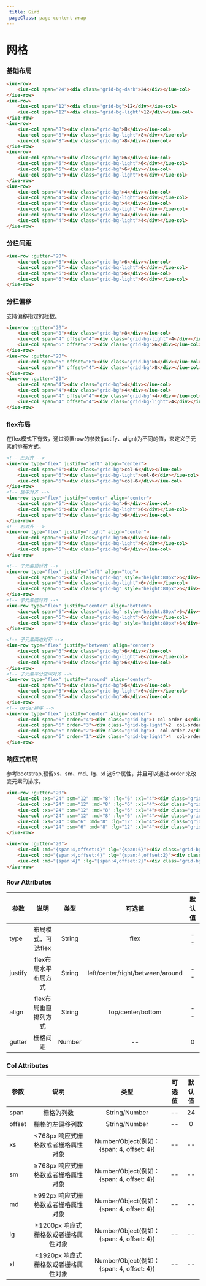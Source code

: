 ```yaml
---
 title: Gird
 pageClass: page-content-wrap
---
```


# 网格

### 基础布局

<grid-base></grid-base>

~~~ html
<iue-row>
    <iue-col span="24"><div class="grid-bg-dark">24</div></iue-col>
</iue-row>
<iue-row>
    <iue-col span="12"><div class="grid-bg">12</div></iue-col>
    <iue-col span="12"><div class="grid-bg-light">12</div></iue-col>
</iue-row>
<iue-row>
    <iue-col span="8"><div class="grid-bg">8</div></iue-col>
    <iue-col span="8"><div class="grid-bg-light">8</div></iue-col>
    <iue-col span="8"><div class="grid-bg">8</div></iue-col>
</iue-row>
<iue-row>
    <iue-col span="6"><div class="grid-bg">6</div></iue-col>
    <iue-col span="6"><div class="grid-bg-light">6</div></iue-col>
    <iue-col span="6"><div class="grid-bg">6</div></iue-col>
    <iue-col span="6"><div class="grid-bg-light">6</div></iue-col>
</iue-row>
<iue-row>
    <iue-col span="4"><div class="grid-bg">4</div></iue-col>
    <iue-col span="4"><div class="grid-bg-light">4</div></iue-col>
    <iue-col span="4"><div class="grid-bg">4</div></iue-col>
    <iue-col span="4"><div class="grid-bg-light">4</div></iue-col>
    <iue-col span="4"><div class="grid-bg">4</div></iue-col>
    <iue-col span="4"><div class="grid-bg-light">4</div></iue-col>
</iue-row>
~~~

### 分栏间距
<grid-gutter></grid-gutter>

~~~html
<iue-row :gutter="20">
    <iue-col span="6"><div class="grid-bg">6</div></iue-col>
    <iue-col span="6"><div class="grid-bg-light">6</div></iue-col>
    <iue-col span="6"><div class="grid-bg">6</div></iue-col>
    <iue-col span="6"><div class="grid-bg-light">6</div></iue-col>
</iue-row>
~~~

### 分栏偏移
支持偏移指定的栏数。
<grid-offset></grid-offset>

~~~html
<iue-row :gutter="20">
    <iue-col span="8"><div class="grid-bg">8</div></iue-col>
    <iue-col span="4" offset="4"><div class="grid-bg-light">4</div></iue-col>
    <iue-col span="6" offset="2"><div class="grid-bg">6</div></iue-col>
</iue-row>
<iue-row :gutter="20">
    <iue-col span="6" offset="6"><div class="grid-bg">6</div></iue-col>
    <iue-col span="8" offset="4"><div class="grid-bg">8</div></iue-col>
</iue-row>
<iue-row :gutter="20">
    <iue-col span="4"><div class="grid-bg">4</div></iue-col>
    <iue-col span="4"><div class="grid-bg">4</div></iue-col>
    <iue-col span="4" offset="4"><div class="grid-bg">4</div></iue-col>
    <iue-col span="4" offset="4"><div class="grid-bg-light">4</div></iue-col>
</iue-row>
~~~
### flex布局
在flex模式下有效，通过设置row的参数(justify、align)为不同的值，来定义子元素的排布方式。

<grid-flex></grid-flex>

~~~html
<!-- 左对齐 -->
<iue-row type="flex" justify="left" align="center">
    <iue-col span="6"><div class="grid-bg">col-6</div></iue-col>
    <iue-col span="6"><div class="grid-bg-light">col-6</div></iue-col>
    <iue-col span="6"><div class="grid-bg">col-6</div></iue-col>
</iue-row>
<!-- 居中对齐 -->
<iue-row type="flex" justify="center" align="center">
    <iue-col span="6"><div class="grid-bg">6</div></iue-col>
    <iue-col span="6"><div class="grid-bg-light">6</div></iue-col>
    <iue-col span="6"><div class="grid-bg">6</div></iue-col>
</iue-row>
<!-- 右对齐 -->
<iue-row type="flex" justify="right" align="center">
    <iue-col span="6"><div class="grid-bg">6</div></iue-col>
    <iue-col span="6"><div class="grid-bg-light">6</div></iue-col>
    <iue-col span="6"><div class="grid-bg">6</div></iue-col>
</iue-row>

<!-- 子元素顶对齐 -->
<iue-row type="flex" justify="left" align="top">
    <iue-col span="6"><div class="grid-bg" style="height:80px">6</div></iue-col>
    <iue-col span="6"><div class="grid-bg-light">6</div></iue-col>
    <iue-col span="6"><div class="grid-bg" style="height:80px">6</div></iue-col>
</iue-row>
<!-- 子元素底对齐 -->
<iue-row type="flex" justify="center" align="bottom">
    <iue-col span="6"><div class="grid-bg" style="height:80px">6</div></iue-col>
    <iue-col span="6"><div class="grid-bg-light">6</div></iue-col>
    <iue-col span="6"><div class="grid-bg" style="height:80px">6</div></iue-col>
</iue-row>

<!-- 子元素两边对齐 -->
<iue-row type="flex" justify="between" align="center">
    <iue-col span="6"><div class="grid-bg">6</div></iue-col>
    <iue-col span="6"><div class="grid-bg-light">6</div></iue-col>
    <iue-col span="6"><div class="grid-bg">6</div></iue-col>
</iue-row>
<!-- 子元素平分空间对齐 -->
<iue-row type="flex" justify="around" align="center">
    <iue-col span="6"><div class="grid-bg">6</div></iue-col>
    <iue-col span="6"><div class="grid-bg-light">6</div></iue-col>
    <iue-col span="6"><div class="grid-bg">6</div></iue-col>
</iue-row>
<!-- order排序 -->
<iue-row type="flex" justify="center" align="center">
    <iue-col span="6" order="4"><div class="grid-bg">1 col-order-4</div></iue-col>
    <iue-col span="6" order="3"><div class="grid-bg-light">2  col-order-3</div></iue-col>
    <iue-col span="6" order="2"><div class="grid-bg">3  col-order-2</div></iue-col>
    <iue-col span="6" order="1"><div class="grid-bg-light">4  col-order-1</div></iue-col>
</iue-row>
~~~

### 响应式布局
参考bootstrap,预留xs、sm、md、lg、xl 这5个属性，并且可以通过 order 来改变元素的排序。

<grid-media></grid-media>

~~~html
<iue-row :gutter="20">
    <iue-col :xs="24" :sm="12" :md="8" :lg="6" :xl="4"><div class="grid-bg"> </div></iue-col>
    <iue-col :xs="24" :sm="12" :md="8" :lg="6" :xl="4"><div class="grid-bg-light"> </div></iue-col>
    <iue-col :xs="24" :sm="12" :md="8" :lg="6" :xl="4"><div class="grid-bg"> </div></iue-col>
    <iue-col :xs="24" :sm="12" :md="8" :lg="6" :xl="4"><div class="grid-bg-light"> </div></iue-col>
    <iue-col :xs="24" :sm="6" :md="8" :lg="12" :xl="4"><div class="grid-bg"> </div></iue-col>
    <iue-col :xs="24" :sm="6" :md="8" :lg="12" :xl="4"><div class="grid-bg-light"> </div></iue-col>
</iue-row>

<iue-row :gutter="20">
    <iue-col :md="{span:4,offset:4}" :lg="{span:6}"><div class="grid-bg"> </div></iue-col>
    <iue-col :md="{span:4,offset:4}" :lg="{span:4,offset:2}"><div class="grid-bg-light"> </div></iue-col>
    <iue-col :md="{span:4}" :lg="{span:4,offset:2}"><div class="grid-bg"> </div></iue-col>
</iue-row>
~~~


### Row Attributes

| 参数        | 说明                       | 类型        | 可选值                             |默认值       |
| ----------- |:-----------------------:| :------------:| :---------------------------------:| :----------:|
| type        | 布局模式，可选flex         |    String   | flex                               |  --         |
| justify     | flex布局水平布局方式       |    String   | left/center/right/between/around   |  --         |
| align       | flex布局垂直排列方式       |    String   | top/center/bottom                   |  --        |
| gutter      | 栅格间距                  |    Number   | --                                  |  0        |


### Col Attributes

| 参数        | 说明                                | 类型                                           | 可选值         |默认值       |
| ----------- |:----------------------------------:| :---------------------------------------------:| :-------------:| :----------:|
| span        | 栅格的列数                          |    String/Number                               |  --            |  24        |
| offset      | 栅格的左偏移列数                     |    String/Number                               | --             |  0         |
| xs          | <768px 响应式栅格数或者栅格属性对象   |    Number/Object(例如： {span: 4, offset: 4})   | --             |  --        |
| sm          | ≥768px 响应式栅格数或者栅格属性对象   |    Number/Object(例如： {span: 4, offset: 4})   | --             |  --          |
| md          | ≥992px 响应式栅格数或者栅格属性对象   |    Number/Object(例如： {span: 4, offset: 4})   | --             |  --          |
| lg          | ≥1200px 响应式栅格数或者栅格属性对象   |    Number/Object(例如： {span: 4, offset: 4})   | --             |  --          |
| xl          | ≥1920px 响应式栅格数或者栅格属性对象   |    Number/Object(例如： {span: 4, offset: 4})   | --             |  --          |
<style lang="less">
    /* 示例间距 */
    .example-demo{
        &-row{
            overflow:hidden;
            background:#f7f7f7;
            padding:0 10px;
        }
        .grid-bg-dark{
            background:#017efe;
            border-radius:4px;
             width:100%;
             height:50px;
             line-height:50px;
             margin-bottom:10px;
             color:#fff;
        }
        .grid-bg{
            background:#0199fe;
            border-radius:4px;
             width:100%;
             height:50px;
             line-height:50px;
             margin-bottom:10px;
             color:#fff;
        }
        .grid-bg-light{
            background:#80ccff;
             border-radius:4px;
             width:100%;
             height:50px;
             line-height:50px;
             margin-bottom:10px;
             color:#fff;
        }
        .iue-row{
            margin:10px 0 0px;  
            
        }
        .iue-col{
            
           
            text-align:center;
            font-size:16px;
           
            
        }
    }
</style>